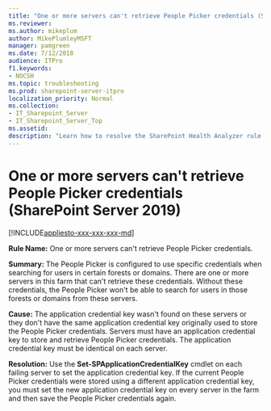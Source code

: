 ```yaml
---
title: "One or more servers can't retrieve People Picker credentials (SharePoint Server 2019)"
ms.reviewer: 
ms.author: mikeplum
author: MikePlumleyMSFT
manager: pamgreen
ms.date: 7/12/2018
audience: ITPro
f1.keywords:
- NOCSH
ms.topic: troubleshooting
ms.prod: sharepoint-server-itpro
localization_priority: Normal
ms.collection:
- IT_Sharepoint_Server
- IT_Sharepoint_Server_Top
ms.assetid: 
description: "Learn how to resolve the SharePoint Health Analyzer rule: One or more servers can't retrieve People Picker credentials, for SharePoint Server."
---
```


# One or more servers can't retrieve People Picker credentials (SharePoint Server 2019)

[!INCLUDE[appliesto-xxx-xxx-xxx-md](../includes/appliesto-xxx-xxx-2019-xxx-md.md)]

**Rule Name:** One or more servers can't retrieve People Picker credentials.

**Summary:** The People Picker is configured to use specific credentials when searching for users in certain forests or domains. There are one or more servers in this farm that can't retrieve these credentials. Without these credentials, the People Picker won't be able to search for users in those forests or domains from these servers.

**Cause:** The application credential key wasn't found on these servers or they don't have the same application credential key originally used to store the People Picker credentials. Servers must have an application credential key to store and retrieve People Picker credentials. The application credential key must be identical on each server.

**Resolution:** Use the **Set-SPApplicationCredentialKey** cmdlet on each failing server to set the application credential key. If the current People Picker credentials were stored using a different application credential key, you must set the new application credential key on every server in the farm and then save the People Picker credentials again.
